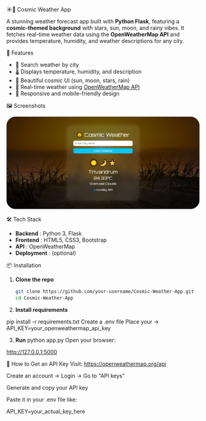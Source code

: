 ☀️🌙 Cosmic Weather App

A stunning weather forecast app built with **Python Flask**, featuring a **cosmic-themed background** with stars, sun, moon, and rainy vibes. It fetches real-time weather data using the **OpenWeatherMap API** and provides temperature, humidity, and weather descriptions for any city.

🚀 Features

- 🌆 Search weather by city
- 🌡️ Displays temperature, humidity, and description
- 🌌 Beautiful cosmic UI (sun, moon, stars, rain)
- 💨 Real-time weather using [OpenWeatherMap API](https://openweathermap.org/)
- 📱 Responsive and mobile-friendly design

🖼️ Screenshots

![Result](screenshots/prediction.png) 


🛠️ Tech Stack

- **Backend**    : Python 3, Flask  
- **Frontend**   : HTML5, CSS3, Bootstrap  
- **API**        : OpenWeatherMap  
- **Deployment** : (optional)

📦 Installation

1. **Clone the repo**
   ```bash
   git clone https://github.com/your-username/Cosmic-Weather-App.git
   cd Cosmic-Weather-App

2. **Install requirements**

pip install -r requirements.txt
Create a .env file
Place your -> API_KEY=your_openweathermap_api_key

3. **Run**
python app.py
Open your browser:

http://127.0.0.1:5000


🔑 How to Get an API Key
Visit: https://openweathermap.org/api

Create an account → Login → Go to "API keys"

Generate and copy your API key

Paste it in your .env file like:

API_KEY=your_actual_key_here
